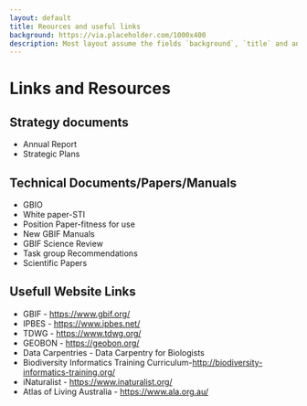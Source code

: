 ```yaml
---
layout: default
title: Reources and useful links
background: https://via.placeholder.com/1000x400
description: Most layout assume the fields `background`, `title` and an optional `description`
---
```

# **Links and Resources**

##   **Strategy documents**
   - Annual Report
   - Strategic Plans
    
 ## **Technical Documents/Papers/Manuals**
   - GBIO
   - White paper-STI
   - Position Paper-fitness for use
   - New GBIF Manuals
   - GBIF Science Review
   - Task group Recommendations
   - Scientific Papers
   
  ## **Usefull Website Links**
 
 - GBIF - https://www.gbif.org/
 - IPBES - https://www.ipbes.net/
 - TDWG - https://www.tdwg.org/
 - GEOBON - https://geobon.org/
 - Data Carpentries - Data Carpentry for Biologists
 - Biodiversity Informatics Training Curriculum-http://biodiversity-informatics-training.org/
 - iNaturalist - https://www.inaturalist.org/
 - Atlas of Living Australia - https://www.ala.org.au/ 
